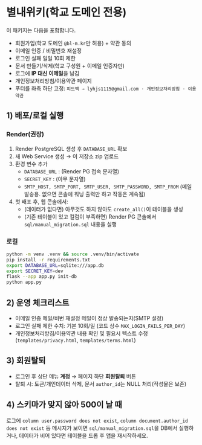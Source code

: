# 별내위키(학교 도메인 전용)

이 패키지는 다음을 포함합니다.
- 회원가입(학교 도메인 `@bl-m.kr`만 허용) + 약관 동의
- 이메일 인증 / 비밀번호 재설정
- 로그인 실패 일일 10회 제한
- 문서 만들기/삭제(학교 구성원 + 이메일 인증자만)
- 로그에 **IP 대신 이메일**을 남김
- 개인정보처리방침/이용약관 페이지
- 푸터를 좌측 하단 고정: `피드백 → lyhjs1115@gmail.com · 개인정보처리방침 · 이용약관`

## 1) 배포/로컬 실행

### Render(권장)
1. Render PostgreSQL 생성 후 `DATABASE_URL` 확보
2. 새 Web Service 생성 → 이 저장소 zip 업로드
3. 환경 변수 추가
   - `DATABASE_URL` : (Render PG 접속 문자열)
   - `SECRET_KEY` : (아무 문자열)
   - `SMTP_HOST, SMTP_PORT, SMTP_USER, SMTP_PASSWORD, SMTP_FROM` (메일 발송용. 없으면 콘솔에 워닝 출력만 하고 작동은 계속됨)
4. 첫 배포 후, 웹 콘솔에서:
   - (데이터가 없다면) 아무것도 하지 않아도 `create_all()`이 테이블을 생성
   - (기존 테이블이 있고 컬럼이 부족하면) Render PG 콘솔에서 `sql/manual_migration.sql` 내용을 실행

### 로컬
```bash
python -m venv .venv && source .venv/bin/activate
pip install -r requirements.txt
export DATABASE_URL=sqlite:///app.db
export SECRET_KEY=dev
flask --app app.py init-db
python app.py
```

## 2) 운영 체크리스트
- 이메일 인증 메일/비번 재설정 메일이 정상 발송되는지(SMTP 설정)
- 로그인 실패 제한 수치: 기본 10회/일 (코드 상수 `MAX_LOGIN_FAILS_PER_DAY`)
- 개인정보처리방침/이용약관 내용 확인 및 필요시 텍스트 수정(`templates/privacy.html`, `templates/terms.html`)

## 3) 회원탈퇴
- 로그인 후 상단 메뉴 **계정** → 페이지 하단 **회원탈퇴** 버튼
- 탈퇴 시: 토큰/개인데이터 삭제, 문서 `author_id`는 NULL 처리(작성물은 보존)

## 4) 스키마가 맞지 않아 500이 날 때
로그에 `column user.password does not exist`, `column document.author_id does not exist` 등 메시지가 보이면
`sql/manual_migration.sql`을 DB에서 실행하거나, 데이터가 비어 있다면 테이블을 드롭 후 앱을 재시작하세요.
